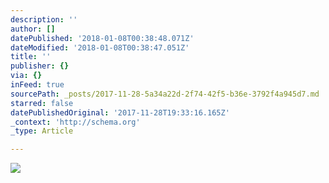 ```yaml
---
description: ''
author: []
datePublished: '2018-01-08T00:38:48.071Z'
dateModified: '2018-01-08T00:38:47.051Z'
title: ''
publisher: {}
via: {}
inFeed: true
sourcePath: _posts/2017-11-28-5a34a22d-2f74-42f5-b36e-3792f4a945d7.md
starred: false
datePublishedOriginal: '2017-11-28T19:33:16.165Z'
_context: 'http://schema.org'
_type: Article

---
```

![](https://the-grid-user-content.s3-us-west-2.amazonaws.com/8f3e2595-8291-4094-9d80-f1e0ed8489c6.jpg)